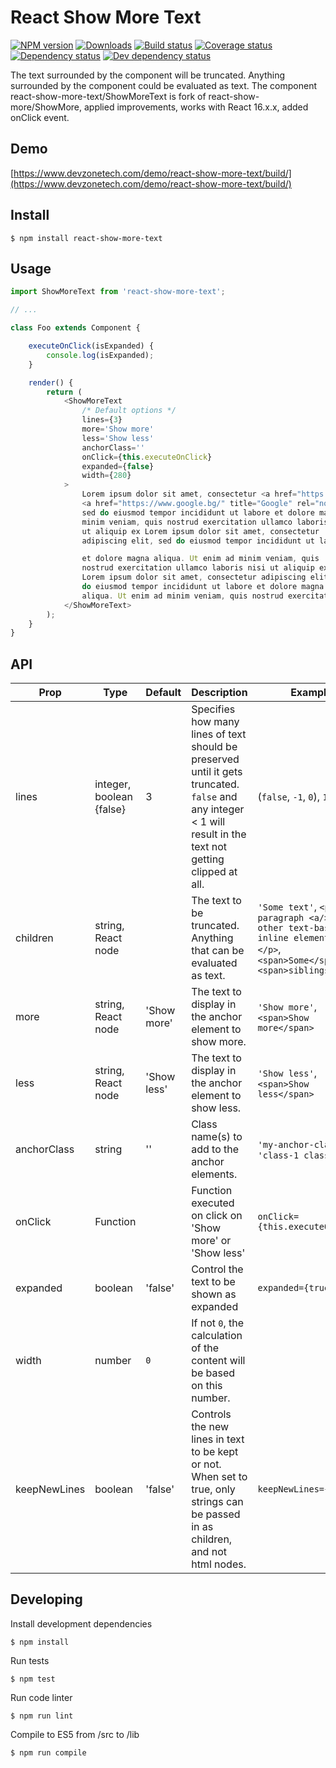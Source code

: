 # React Show More Text
[![NPM version][npm-image]][npm-url]
[![Downloads][downloads-image]][npm-url]
[![Build status][travis-image]][travis-url]
[![Coverage status][coveralls-image]][coveralls-url]
[![Dependency status][david-dm-image]][david-dm-url]
[![Dev dependency status][david-dm-dev-image]][david-dm-dev-url]

The text surrounded by the component will be truncated. Anything surrounded by the component could be evaluated as text. The component react-show-more-text/ShowMoreText is fork of react-show-more/ShowMore, applied improvements, works with React 16.x.x, added onClick event.

## Demo
[https://www.devzonetech.com/demo/react-show-more-text/build/](https://www.devzonetech.com/demo/react-show-more-text/build/)

## Install
```
$ npm install react-show-more-text
```

## Usage
```js
import ShowMoreText from 'react-show-more-text';

// ...

class Foo extends Component {

    executeOnClick(isExpanded) {
        console.log(isExpanded);
    }

    render() {
        return (
            <ShowMoreText
                /* Default options */
                lines={3}
                more='Show more'
                less='Show less'
                anchorClass=''
                onClick={this.executeOnClick}
                expanded={false}
                width={280}
            >
                Lorem ipsum dolor sit amet, consectetur <a href="https://www.yahoo.com/" target="_blank" rel="noopener noreferrer">yahoo.com</a> adipiscing elit, sed do eiusmod tempor incididunt 
                <a href="https://www.google.bg/" title="Google" rel="nofollow" target="_blank" rel="noopener noreferrer">www.google.bg</a> ut labore et dolore magna amet, consectetur adipiscing elit, 
                sed do eiusmod tempor incididunt ut labore et dolore magna aliqua. Ut enim ad
                minim veniam, quis nostrud exercitation ullamco laboris nisi
                ut aliquip ex Lorem ipsum dolor sit amet, consectetur
                adipiscing elit, sed do eiusmod tempor incididunt ut labore

                et dolore magna aliqua. Ut enim ad minim veniam, quis
                nostrud exercitation ullamco laboris nisi ut aliquip ex
                Lorem ipsum dolor sit amet, consectetur adipiscing elit, sed
                do eiusmod tempor incididunt ut labore et dolore magna
                aliqua. Ut enim ad minim veniam, quis nostrud exercitation
            </ShowMoreText>
        );
    }
}
```

## API
| Prop | Type | Default | Description | Example |
| ---- | ---- | ------- | ----------- | ------- |
| lines | integer, boolean {false} | 3 | Specifies how many lines of text should be preserved until it gets truncated. `false` and any integer < 1 will result in the text not getting clipped at all. | (`false`, `-1`, `0`), `1`, ...  |
| children | string, React node | | The text to be truncated. Anything that can be evaluated as text. | `'Some text'`, `<p>Some paragraph <a/>with other text-based inline elements<a></p>`, `<span>Some</span><span>siblings</span>` |
| more | string, React node | 'Show more' | The text to display in the anchor element to show more. | `'Show more'`, `<span>Show more</span>`
| less | string, React node | 'Show less' | The text to display in the anchor element to show less. | `'Show less'`, `<span>Show less</span>`
| anchorClass | string | '' | Class name(s) to add to the anchor elements. | `'my-anchor-class'`, `'class-1 class-2'`
| onClick | Function | | Function executed on click on 'Show more' or 'Show less' | `onClick={this.executeOnClick}`
| expanded | boolean | 'false' | Control the text to be shown as expanded | `expanded={true}`
| width | number | `0` | If not `0`, the calculation of the content will be based on this number. | |
| keepNewLines | boolean | 'false' | Controls the new lines in text to be kept or not. When set to true, only strings can be passed in as children, and not html nodes. | `keepNewLines={true}`

## Developing
Install development dependencies
```
$ npm install
```

Run tests
```
$ npm test
```

Run code linter
```
$ npm run lint
```

Compile to ES5 from /src to /lib
```
$ npm run compile
```

[npm-url]: https://npmjs.org/package/react-show-more-text
[downloads-image]: http://img.shields.io/npm/dm/react-show-more-text.svg
[npm-image]: https://badge.fury.io/js/react-show-more-text.svg

[travis-url]: https://travis-ci.com/antares-code/react-show-more-text
[travis-image]: https://travis-ci.com/antares-code/react-show-more-text.svg?branch=master

[coveralls-url]:https://coveralls.io/github/antares-code/react-show-more-text?branch=master
[coveralls-image]:https://coveralls.io/repos/github/antares-code/react-show-more-text/badge.svg?branch=master
              
[david-dm-url]:https://david-dm.org/antares-code/react-show-more-text
[david-dm-image]:https://david-dm.org/antares-code/react-show-more-text.svg
[david-dm-dev-url]:https://david-dm.org/antares-code/react-show-more-text#info=devDependencies
[david-dm-dev-image]:https://david-dm.org/antares-code/react-show-more-text/dev-status.svg

